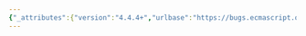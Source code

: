 ```yaml
---
{"_attributes":{"version":"4.4.4+","urlbase":"https://bugs.ecmascript.org/","maintainer":"dherman@mozilla.com"},"bug":{"bug_id":1978,"creation_ts":"2013-09-29 05:14:00 -0700","short_desc":"22.1.3.3, Array.prototype.copyWithin: Typo \"copyWith\" -> \"copyWithin\"","delta_ts":"2013-10-29 09:45:24 -0700","product":"Draft for 6th Edition","component":"editorial issue","version":"Rev 19: September 27, 2013 Draft","rep_platform":"All","op_sys":"All","bug_status":"RESOLVED","resolution":"FIXED","priority":"Normal","bug_severity":"normal","everconfirmed":true,"reporter":{"uid":"andrebargull","name":"André Bargull"},"assigned_to":{"uid":"allen","name":"Allen Wirfs-Brock"},"long_desc":[{"commentid":5652,"comment_count":0,"who":{"uid":"andrebargull","name":"André Bargull"},"bug_when":"2013-09-29 05:14:50 -0700","thetext":"22.1.3.3, Array.prototype.copyWithin (target, start, end = this.length), NOTE:\n\n\"copyWith\" -> \"copyWithin\"\n\n\nAlso: step 10 is empty"},{"commentid":5706,"comment_count":1,"who":{"uid":"allen","name":"Allen Wirfs-Brock"},"bug_when":"2013-09-30 12:55:44 -0700","thetext":"fixed in rev20 editor's draft"},{"commentid":6067,"comment_count":2,"who":{"uid":"allen","name":"Allen Wirfs-Brock"},"bug_when":"2013-10-29 09:45:24 -0700","thetext":"fixed in rev20 draft, Oct. 28, 2013"}]}}
---
```

